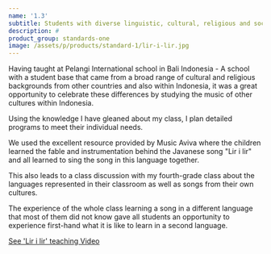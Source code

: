 ```yaml
---
name: '1.3'
subtitle: Students with diverse linguistic, cultural, religious and socioeconomic backgrounds
description: #
product_group: standards-one
image: /assets/p/products/standard-1/lir-i-lir.jpg
---
```

Having taught at Pelangi International school in Bali Indonesia - A school with a student base that came from a broad range of cultural and religious backgrounds from other countries and also within Indonesia, it was a great opportunity to celebrate these differences by studying the music of other cultures within Indonesia.

Using the knowledge I have gleaned about my class, I plan detailed programs to meet their individual needs.

We used the excellent resource provided by Music Aviva where the children learned the fable and instrumentation behind the Javanese song "Lir i lir" and all learned to sing the song in this language together.

This also leads to a class discussion with my fourth-grade class about the languages represented in their classroom as well as songs from their own cultures.

The experience of the whole class learning a song in a different language that most of them did not know gave all students an opportunity to experience first-hand what it is like to learn in a second language.

<!-- {% include video.html url="https://youtu.be/67hMv1MZURA" width="995" height="560" %} -->

[See 'Lir i lir' teaching Video](https://www.youtube.com/watch?v=67hMv1MZURA)
